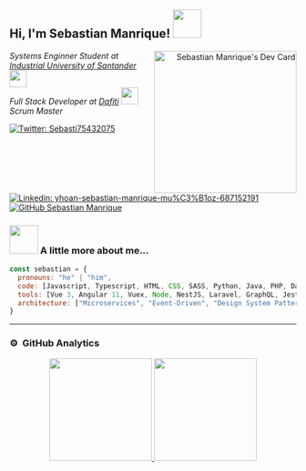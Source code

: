 <h2> Hi, I'm Sebastian Manrique! <img src="https://media.giphy.com/media/mGcNjsfWAjY5AEZNw6/giphy.gif" width="50"></h2>
<!-- <img align='right' src="https://media.giphy.com/media/3oKIPnAiaMCws8nOsE/giphy.gif" width="250" height="350"> -->
<a align="right" href="https://app.daily.dev/inmortalregis"><img align='right' src="https://api.daily.dev/devcards/569d59657bcd4472865427ece8c1e8fe.png?r=ual" width="250" alt="Sebastian Manrique's Dev Card"/></a>

<p><em>Systems Enginner Student at <a href="https://www.uis.edu.co">Industrial University of Santander</a><img src="https://media.giphy.com/media/fYSnHlufseco8Fh93Z/giphy.gif" width="30">
  </br>
  Full Stack Developer at <a href="https://dafiti.com.co">Dafiti</a>
<img src="https://media.giphy.com/media/WUlplcMpOCEmTGBtBW/giphy.gif" width="30"> 
   </br>
  Scrum Master
</em>
</p>

[![Twitter: Sebasti75432075](https://img.shields.io/twitter/follow/Sebasti75432075?style=social)](https://twitter.com/Sebasti75432075)
[![Linkedin: yhoan-sebastian-manrique-mu%C3%B1oz-687152191](https://img.shields.io/badge/-sebastianmanrique-blue?style=flat-square&logo=Linkedin&logoColor=white&link=https://www.linkedin.com/in/sebastian-manrique/)](https://www.linkedin.com/in/sebastian-manrique/)
[![GitHub Sebastian Manrique](https://img.shields.io/github/followers/SManriqueDev?label=follow&style=social)](https://github.com/SManriqueDev)


### <img src="https://media.giphy.com/media/VgCDAzcKvsR6OM0uWg/giphy.gif" width="50"> A little more about me...   

```javascript
const sebastian = {
  pronouns: "he" | "him",
  code: [Javascript, Typescript, HTML, CSS, SASS, Python, Java, PHP, Dart],
  tools: [Vue 3, Angular 11, Vuex, Node, NestJS, Laravel, GraphQL, Jest, Ionic, Docker, NuxtJS, Ionic, GreensockJS, AWS Services, Flutter, RabbitMQ, Redis, Vuetify, Bootstrap, TailwindCSS, Storybook, GitHub Actions, Git, Jira, Firebase, Arduino, Lighthouse Framework, Strapi, Gatsby, Selenium, Scrum],
  architecture: ["Microservices", "Event-Driven", "Design System Pattern", "Backend For FrontEnd", "Bloc", "Scope Model", "Getx", "Repository Pattern"],
}
```
---


### ⚙️ &nbsp;GitHub Analytics

<p align="center">
<a href="https://github.com/SManriqueDev">
  <img height="180em" src="https://github-readme-stats-eight-theta.vercel.app/api?username=SManriqueDev&show_icons=true&theme=algolia&include_all_commits=true&count_private=true"/>
  <img height="180em" src="https://github-readme-stats-eight-theta.vercel.app/api/top-langs/?username=SManriqueDev&layout=compact&langs_count=8&theme=algolia"/>
</a>
</p>




